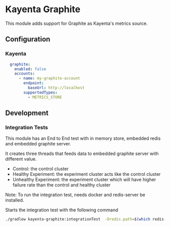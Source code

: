 # Kayenta Graphite

This module adds support for Graphite as Kayenta's metrics source.

## Configuration

### Kayenta
```yaml
  graphite:
    enabled: false
    accounts:
      - name: my-graphite-account
        endpoint:
          baseUrl: http://localhost
        supportedTypes:
          - METRICS_STORE
```

## Development

### Integration Tests

This module has an End to End test with in memory store, embedded redis and embedded graphite server.

It creates three threads that feeds data to embedded graphite server with different value.

- Control: the control cluster
- Healthy Experiment: the experiment cluster acts like the control cluster 
- Unhealthy Experiment: the experiment cluster which will have higher failure rate than the control and healthy cluster

Note: To run the integration test, needs docker and redis-server be installed. 

Starts the integration test with the following command
```bash
./gradlew kayenta-graphite:integrationTest  -Dredis.path=$(which redis-server) -Dgraphite.tag=<Graphite Version to Test on, default: latest>
```